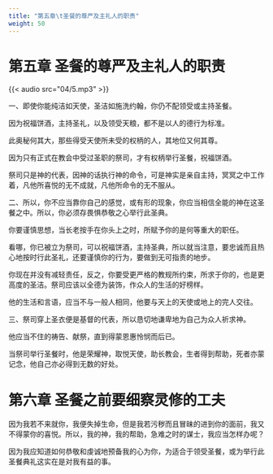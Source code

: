 ```yaml
---
title: "第五章\t圣餐的尊严及主礼人的职责"
weight: 50
---
```

# 第五章	圣餐的尊严及主礼人的职责

{{< audio src="04/5.mp3" >}}

一、即使你能纯洁如天使，圣洁如施洗约翰，你仍不配领受或主持圣餐。

因为祝福饼酒，主持圣礼，以及领受天粮，都不是以人的德行为标准。

此奥秘何其大，那些得受天使所未受的权柄的人，其地位又何其尊。

因为只有正式在教会中受过圣职的祭司，才有权柄举行圣餐，祝福饼酒。

祭司只是神的代表，因神的话执行神的命令，可是神实是亲自主持，冥冥之中工作着，凡他所喜悦的无不成就，凡他所命令的无不服从。

二、所以，你不应当靠你自己的感觉，或有形的现象，你应当相信全能的神在这圣餐之中。所以，你必须存畏惧恭敬之心举行此圣典。

你要谨慎思想，当长老按手在你头上之时，所赋予你的是何等重大的职任。

看哪，你已被立为祭司，可以祝福饼酒，主持圣典，所以就当注意，要忠诚而且热心地按时行此圣礼，还要谨慎你的行为，要做到无可指责的地步。

你现在并没有减轻责任，反之，你要受更严格的教规所约束，所求于你的，也是更高度的圣洁。祭司应该以全德为装饰，作众人的生活的好榜样。

他的生活和言语，应当不与一般人相同，他要与天上的天使或地上的完人交往。

三、祭司穿上圣衣便是基督的代表，所以恳切地谦卑地为自己为众人祈求神。

他应当不住的祷告、献祭，直到得蒙恩惠怜悯而后已。

当祭司举行圣餐时，他是荣耀神，取悦天使，助长教会，生者得到帮助，死者亦蒙记念，他自己亦必得到无数的好处。

# 第六章	圣餐之前要细察灵修的工夫

因为我若不来就你，我便失掉生命，但是我若污秽而且冒昧的进到你的面前，我又不得蒙你的喜悦。所以，我的神，我的帮助，急难之时的谋士，我应当怎样办呢？

因为我应知道如何恭敬和虔诚地预备我的心为你，为适合于领受圣餐，或为举行此圣餐典礼这实在是对我有益的事。
